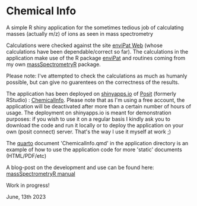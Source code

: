 # Chemical Info

A simple R shiny application for the sometimes tedious job of calculating masses (actually m/z) of ions as seen in mass spectrometry

Calculations were checked against the site [enviPat Web](https://www.envipat.eawag.ch/index.php) (whose calculations have been dependable/correct so far).
The calculations in the application make use of the R package [enviPat](https://cran.r-project.org/web/packages/enviPat/index.html) and routines coming from my own [massSpectrometryR](https://github.com/BenBruyneel/massSpectrometryR) package.

Please note: I've attempted to check the calculations as much as humanly possible, but can give no guarentees on the correctness of the results.

The application has been deployed on [shinyapps.io](https://www.shinyapps.io/) of [Posit](https://posit.co/) (formerly RStudio) : [ChemicalInfo](https://benbruyneel.shinyapps.io/ChemicalInfo/). Please note that as I'm using a free account, the application will be deactivated after more than a certain number of hours of usage. The deployment on shinyapps.io is meant for demonstration purposes: if you wish to use it on a regular basis I kindly ask you to download the code and run it locally or to deploy the application on your own (posit connect) server. That's the way I use it myself at work ;)

The [quarto](https://quarto.org/) document 'ChemicalInfo.qmd' in the application directory is an example of how to use the application code for more 'static' documents (HTML/PDF/etc)

A blog-post on the development and use can be found here: [massSpectrometryR manual](https://benbruyneel.github.io/massSpectrometryR/)

Work in progress!

June, 13th 2023

